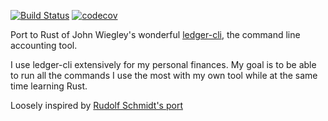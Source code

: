 [![Build Status](https://travis-ci.com/frosklis/dinero-rs.svg?branch=master)](https://travis-ci.com/frosklis/dinero-rs)
[![codecov](https://codecov.io/gh/frosklis/dinero-rs/branch/master/graph/badge.svg?token=QC4LG2ZMZJ)](https://codecov.io/gh/frosklis/dinero-rs)

Port to Rust of John Wiegley's wonderful [ledger-cli](https://www.ledger-cli.org/), the command line accounting tool.

I use ledger-cli extensively for my personal finances. My goal is to be able to run all the commands I use the most with my own tool while at the same time learning Rust.

Loosely inspired by [Rudolf Schmidt's port](https://github.com/rudolfschmidt/acc)
